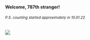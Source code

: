 #### Welcome, 787th stranger!

###### <sup>P.S. counting started approximately in 10.01.22</sup>

<img src="https://kraftwerk28.pp.ua/vcnt.png"></img>
